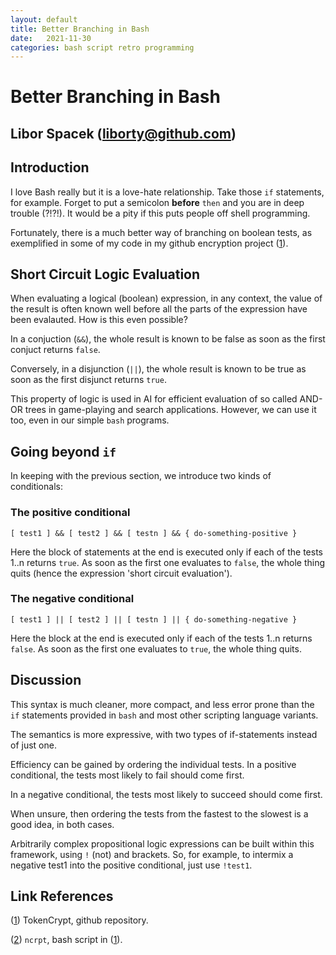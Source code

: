 ```yaml
---
layout: default
title: Better Branching in Bash
date:   2021-11-30
categories: bash script retro programming
---
```


# Better Branching in Bash

## Libor Spacek (liborty@github.com)

## Introduction

I love Bash really but it is a love-hate relationship. Take those `if` statements, for example. Forget to put a semicolon  **before** `then` and you are in deep trouble (?!?!). It would be a pity if this puts people off shell programming.

Fortunately, there is a much better way of branching on boolean tests, as exemplified in some of my code in my github encryption project ([1]).

## Short Circuit Logic Evaluation

When evaluating a logical (boolean) expression, in any context, the value of the result is often known well before all the parts of the expression have been evalauted. How is this even possible?

In a conjuction (`&&`), the whole result is known to be false as soon as the first conjuct returns `false`.

Conversely, in a disjunction (`||`), the whole result is known to be true as soon as the first disjunct returns `true`.

This property of logic is used in AI for efficient evaluation of so called AND-OR trees in game-playing and search applications. However, we can use it too, even in our simple `bash` programs.

## Going beyond `if`

In keeping with the previous section, we introduce two kinds of conditionals:

### The positive conditional

`[ test1 ] && [ test2 ] && [ testn ] && { do-something-positive }`

Here the block of statements at the end is executed only if each of the tests 1..n returns `true`. As soon as the first one evaluates to `false`, the whole thing quits (hence the expression 'short circuit evaluation').

### The negative conditional

`[ test1 ] || [ test2 ] || [ testn ] || { do-something-negative }`

Here the block at the end is executed only if each of the tests 1..n returns `false`. As soon as the first one evaluates to `true`, the whole thing quits.

## Discussion

This syntax is much cleaner, more compact, and less error prone than the `if` statements provided in `bash` and most other scripting language variants.

The semantics is more expressive, with two types of if-statements instead of just one.

Efficiency can be gained by ordering the individual tests. In a positive conditional, the tests most likely to fail should come first.

In a negative conditional, the tests most likely to succeed should come first.

When unsure, then ordering the tests from the fastest to the slowest is a good idea, in both cases.

Arbitrarily complex propositional logic expressions can be built within this framework, using `!` (not) and brackets. So, for example, to intermix a negative test1 into the positive conditional, just use `!test1`.

## Link References

([1]) TokenCrypt, github repository.

([2]) `ncrpt`, bash script in ([1]).  

[1]: https://github.com/liborty/TokenCrypt "TokenCrypt"
[2]: https://github.com/liborty/TokenCrypt/blob/master/ncrpt "ncrpt"

